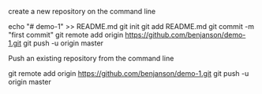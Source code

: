 create a new repository on the command line

  echo "# demo-1" >> README.md
  git init
  git add README.md
  git commit -m "first commit"
  git remote add origin https://github.com/benjanson/demo-1.git
  git push -u origin master


Push an existing repository from the command line

  git remote add origin https://github.com/benjanson/demo-1.git
  git push -u origin master
